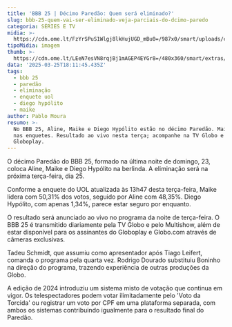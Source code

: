 ```yaml
---
title: 'BBB 25 | Décimo Paredão: Quem será eliminado?'
slug: bbb-25-quem-vai-ser-eliminado-veja-parciais-do-dcimo-paredo
categoria: SÉRIES E TV
midia: >-
  https://cdn.ome.lt/FzYrSPuS1Wlgj8lkHujUGD_mBu0=/987x0/smart/uploads/conteudo/fotos/bbb25-aline-maike-diego-10-parciais.jpg
tipoMidia: imagem
thumb: >-
  https://cdn.ome.lt/LEeN7esVN8rqjBj1mAGEP4EYGr8=/480x360/smart/extras/conteudos/bbb25-maike-10-parciais-peq.jpg
data: '2025-03-25T18:11:45.435Z'
tags:
  - bbb 25
  - paredão
  - eliminação
  - enquete uol
  - diego hypólito
  - maike
author: Pablo Moura
resumo: >-
  No BBB 25, Aline, Maike e Diego Hypólito estão no décimo Paredão. Maike lidera
  nas enquetes. Resultado ao vivo nesta terça; acompanhe na TV Globo e
  Globoplay.
---
```


O décimo Paredão do BBB 25, formado na última noite de domingo, 23, coloca Aline, Maike e Diego Hypólito na berlinda. A eliminação será na próxima terça-feira, dia 25.

Conforme a enquete do UOL atualizada às 13h47 desta terça-feira, Maike lidera com 50,31% dos votos, seguido por Aline com 48,35%. Diego Hypólito, com apenas 1,34%, parece estar seguro por enquanto.

O resultado será anunciado ao vivo no programa da noite de terça-feira. O BBB 25 é transmitido diariamente pela TV Globo e pelo Multishow, além de estar disponível para os assinantes do Globoplay e Globo.com através de câmeras exclusivas.

Tadeu Schmidt, que assumiu como apresentador após Tiago Leifert, comanda o programa pela quarta vez. Rodrigo Dourado substituiu Boninho na direção do programa, trazendo experiência de outras produções da Globo.

A edição de 2024 introduziu um sistema misto de votação que continua em vigor. Os telespectadores podem votar ilimitadamente pelo 'Voto da Torcida' ou registrar um voto por CPF em uma plataforma separada, com ambos os sistemas contribuindo igualmente para o resultado final do Paredão.
